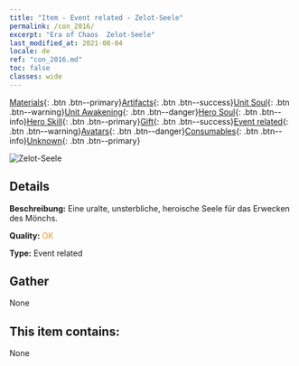 ```yaml
---
title: "Item - Event related - Zelot-Seele"
permalink: /con_2016/
excerpt: "Era of Chaos  Zelot-Seele"
last_modified_at: 2021-08-04
locale: de
ref: "con_2016.md"
toc: false
classes: wide
---
```

 [Materials](/ItemsDE/){: .btn .btn--primary}[Artifacts](/ItemsDE/Artifacts/){: .btn .btn--success}[Unit Soul](/ItemsDE/UnitSoul/){: .btn .btn--warning}[Unit Awakening](/ItemsDE/UnitAwakening/){: .btn .btn--danger}[Hero Soul](/ItemsDE/HeroSoul/){: .btn .btn--info}[Hero Skill](/ItemsDE/HeroSkill/){: .btn .btn--primary}[Gift](/ItemsDE/Gift/){: .btn .btn--success}[Event related](/ItemsDE/Events/){: .btn .btn--warning}[Avatars](/ItemsDE/Avatars/){: .btn .btn--danger}[Consumables](/ItemsDE/Consumables/){: .btn .btn--info}[Unknown](/ItemsDE/Unknown/){: .btn .btn--primary}

 ![Zelot-Seele](/images/t/juexing_105.jpg)

## Details
 **Beschreibung:** Eine uralte, unsterbliche, heroische Seele für das Erwecken des Mönchs.

 **Quality:** <span style="color: #FF8C00">OK</span>

 **Type:** Event related

## Gather

  None

## This item contains:

  None

